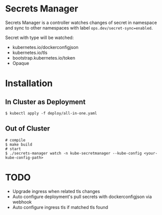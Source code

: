 # Secrets Manager

Secrets Manager is a controller watches changes of secret in namespace and sync to
other namespaces with label `ops.dev/secret-sync=enabled`.

Secret with type will be watched:

* kubernetes.io/dockerconfigjson
* kubernetes.io/tls
* bootstrap.kubernetes.io/token
* Opaque

# Installation

## In Cluster as Deployment

```shell script
$ kubectl apply -f deploy/all-in-one.yaml
```

## Out of Cluster

```shell script
# compile
$ make build
# start
$ ./secrets-manager watch -n kube-secretmanager --kube-config <your-kube-config-path>
```

# TODO

* Upgrade ingress when related tls changes
* Auto configure deployment's pull secrets with dockerconfigjson via webhook
* Auto configure ingress tls if matched tls found

